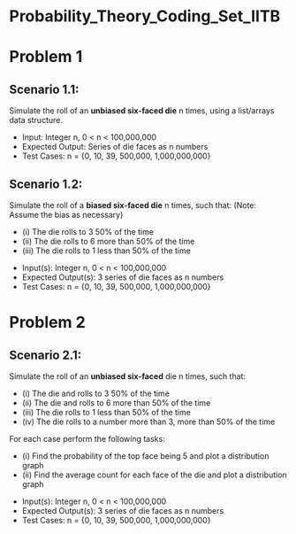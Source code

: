 # Probability_Theory_Coding_Set_IITB

# Problem 1
## Scenario 1.1: 
Simulate the roll of an **unbiased six-faced die** n times, using a list/arrays data structure.
- Input: Integer n, 0 < n < 100,000,000
- Expected Output: Series of die faces as n numbers
- Test Cases: n = {0, 10, 39, 500,000, 1,000,000,000}


## Scenario 1.2: 
Simulate the roll of a **biased six-faced die** n times, such that: (Note: Assume the bias as necessary)
* (i)	The die rolls to 3 50% of the time
* (ii)	The die rolls to 6 more than 50% of the time
*  (iii)	The die rolls to 1 less than 50% of the time

- Input(s): Integer n, 0 < n < 100,000,000
- Expected Output(s): 3 series of die faces as n numbers
- Test Cases: n = {0, 10, 39, 500,000, 1,000,000,000}



# Problem 2
## Scenario 2.1: 
Simulate the roll of an **unbiased six-faced** die n times, such that:
* (i)	The die and rolls to 3 50% of the time
* (ii)	The die and rolls to 6 more than 50% of the time
* (iii)	The die rolls to 1 less than 50% of the time
* (iv)	The die rolls to a number more than 3, more than 50% of the time

For each case perform the following tasks:
* (i)	Find the probability of the top face being 5 and plot a distribution graph
* (ii) Find the average count for each face of the die and plot a distribution graph

- Input(s): Integer n, 0 < n < 100,000,000
- Expected Output(s): 3 series of die faces as n numbers
- Test Cases: n = {0, 10, 39, 500,000, 1,000,000,000}
